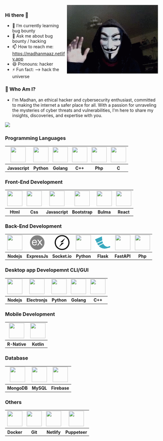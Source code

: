<img src="./pro-banner.gif" align="right" width=300>

### Hi there 👋
- 🌱 I’m currently learning bug bounty
- 💬 Ask me about bug bounty / hacking
- 📫 How to reach me: https://madhanmaaz.netlify.app
- 😄 Pronouns: hacker
- ⚡ Fun fact: --> hack the universe

### 🔐 Who Am I?
- I'm Madhan, an ethical hacker and cybersecurity enthusiast, committed to making the internet a safer place for all.
With a passion for unraveling the mysteries of cyber threats and vulnerabilities, I'm here to share my insights,
discoveries, and expertise with you.

<img src="https://github-readme-stats.vercel.app/api/top-langs/?username=madhanmaaz&layout=compact&langs_count=20">

### Programming Languages
<table style="text-align: center;">
    <tr>
        <td>
            <img src="https://cdn.jsdelivr.net/gh/devicons/devicon/icons/javascript/javascript-original.svg"
                width=50 height=50 />
        </td>
        <td>
            <img src="https://cdn.jsdelivr.net/gh/devicons/devicon/icons/python/python-original.svg"
                width=50 height=50 />
        </td>
        <td>
            <img src="https://cdn.jsdelivr.net/gh/devicons/devicon/icons/go/go-original.svg"
                width=50 height=50 />
        </td>
         <td>
            <img src="https://cdn.jsdelivr.net/gh/devicons/devicon/icons/cplusplus/cplusplus-original.svg"
                width=50 height=50 />
        </td>
        <td>
            <img src="https://cdn.jsdelivr.net/gh/devicons/devicon/icons/php/php-original.svg"
                width=50 height=50 />
        </td>
        <td>
            <img src="https://cdn.jsdelivr.net/gh/devicons/devicon/icons/c/c-original.svg"
                width=50 height=50 />
        </td>
    </tr>
    <tr>
        <th>Javascript</th>
        <th>Python</th>
        <th>Golang</th>
        <th> C++ </th>
        <th>Php</th>
        <th>  C  </th>
    </tr>
</table>

### Front-End Development
<table style="text-align: center;">
    <tr>
        <td>
            <img src="https://cdn.jsdelivr.net/gh/devicons/devicon/icons/html5/html5-original.svg"
                width=50 height=50 />
        </td>
        <td>
            <img src="https://cdn.jsdelivr.net/gh/devicons/devicon/icons/css3/css3-original.svg"
                width=50 height=50 />
        </td>
        <td>
            <img src="https://cdn.jsdelivr.net/gh/devicons/devicon/icons/javascript/javascript-original.svg"
                width=50 height=50 />
        </td>
        <td>
            <img src="https://cdn.jsdelivr.net/gh/devicons/devicon@latest/icons/bootstrap/bootstrap-original.svg" width=50 height=50 />
        </td>
        <td>
            <img src="https://cdn.jsdelivr.net/gh/devicons/devicon@latest/icons/bulma/bulma-plain.svg" width=50 height=50/>
        </td>
        <td>
            <img src="https://cdn.jsdelivr.net/gh/devicons/devicon/icons/react/react-original.svg"
                width=50 height=50 />
        </td>
    </tr>
    <tr>
        <th>Html</th>
        <th>Css</th>
        <th>Javascript</th>
        <th>Bootstrap</th>
        <th>Bulma</th>
        <th>React</th>
    </tr>
</table>

### Back-End Development
<table style="text-align: center;">
    <tr>
        <td>
            <img src="https://cdn.jsdelivr.net/gh/devicons/devicon/icons/nodejs/nodejs-original.svg"
                width=50 height=50 />
        </td>
        <td>
            <img src="./icons/express.png" width=50 height=50/>
        </td>
        <td>
            <img src="./icons/socket.io.png" width=50 height=50/>
        </td>
        <td>
            <img src="https://cdn.jsdelivr.net/gh/devicons/devicon/icons/python/python-original.svg"
                width=50 height=50 />
        </td>
        <td>
            <img src="./icons/flask.png" width=50 height=50/>
        </td>
        <td>
           <img src="https://cdn.jsdelivr.net/gh/devicons/devicon/icons/fastapi/fastapi-original.svg" width=50 height=50 />
        </td>
        <td>
            <img src="https://cdn.jsdelivr.net/gh/devicons/devicon/icons/php/php-original.svg"
                width=50 height=50 />
        </td>
    </tr>
    <tr>
        <th>Nodejs</th>
        <th>ExpressJs</th>
        <th>Socket.io</th>
        <th>Python</th>
        <th>Flask</th>
        <th>FastAPI</th>
        <th>Php</th>
    </tr>
</table>

### Desktop app Developemnt CLI/GUI
<table style="text-align: center;">
    <tr>
        <td>
            <img src="https://cdn.jsdelivr.net/gh/devicons/devicon/icons/nodejs/nodejs-original.svg" width=50 height=50 />
        </td>
        <td>
            <img src="https://cdn.jsdelivr.net/gh/devicons/devicon/icons/electron/electron-original.svg" width=50 height=50 />
        </td>
        <td>
            <img src="https://cdn.jsdelivr.net/gh/devicons/devicon/icons/python/python-original.svg" width=50 height=50 />
        </td>
        <td>
            <img src="https://cdn.jsdelivr.net/gh/devicons/devicon/icons/go/go-original.svg" width=50 height=50 />
        </td>
        <td>
            <img src="https://cdn.jsdelivr.net/gh/devicons/devicon/icons/cplusplus/cplusplus-original.svg" width=50 height=50 />
        </td>
    </tr>
    <tr>
        <th>Nodejs</th>
        <th>Electronjs</th>
        <th>Python</th>
        <th>Golang</th>
        <th>C++</th>
    </tr>
</table>

### Mobile Development

<table style="text-align: center;">
    <tr>
        <td>
             <img src="https://cdn.jsdelivr.net/gh/devicons/devicon/icons/react/react-original.svg"
                width=50 height=50 />
        </td>
        <td>  
            <img src="https://cdn.jsdelivr.net/gh/devicons/devicon/icons/kotlin/kotlin-original.svg" width=50 height=50/>
        </td>
    </tr>
    <tr>
        <th>R-Native</th>
        <th>Kotlin</th>
    </tr>
</table>

### Database
<table style="text-align: center;">
    <tr>
        <td>
            <img src="https://cdn.jsdelivr.net/gh/devicons/devicon/icons/mongodb/mongodb-original.svg" width=50 height=50 />
        </td>
        <td>
            <img src="https://cdn.jsdelivr.net/gh/devicons/devicon/icons/mysql/mysql-original-wordmark.svg" width=50 height=50 />
        </td>
        <td>
            <img src="https://cdn.jsdelivr.net/gh/devicons/devicon/icons/firebase/firebase-plain-wordmark.svg" width=50 height=50 />
        </td>
    </tr>
    <tr>
        <th>MongoDB</th>
        <th>MySQL</td>
        <th>Firebase</th>
    </tr>
</table>

### Others
<table style="text-align: center;">
    <tr>
        <td>
            <img src="https://cdn.jsdelivr.net/gh/devicons/devicon/icons/docker/docker-original.svg" width=50 height=50 />
        </td>
        <td>
            <img src="https://cdn.jsdelivr.net/gh/devicons/devicon/icons/git/git-original.svg" width=50 height=50 />
        </td>
         <td>
            <img src="https://cdn.jsdelivr.net/gh/devicons/devicon@latest/icons/netlify/netlify-original.svg" width=50 height=50/>
        </td>
        <td>
            <img src="https://cdn.jsdelivr.net/gh/devicons/devicon@latest/icons/puppeteer/puppeteer-original.svg" width=50 height=50/>
        </td>
    </tr>
    <tr>
        <th>Docker</th>
        <th>Git</th>
        <th>Netlify</th>
        <th>Puppeteer</th>
    </tr>
</table>
